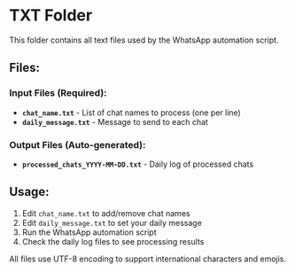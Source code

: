 # TXT Folder

This folder contains all text files used by the WhatsApp automation script.

## Files:

### Input Files (Required):
- **`chat_name.txt`** - List of chat names to process (one per line)
- **`daily_message.txt`** - Message to send to each chat

### Output Files (Auto-generated):
- **`processed_chats_YYYY-MM-DD.txt`** - Daily log of processed chats

## Usage:
1. Edit `chat_name.txt` to add/remove chat names
2. Edit `daily_message.txt` to set your daily message
3. Run the WhatsApp automation script
4. Check the daily log files to see processing results

All files use UTF-8 encoding to support international characters and emojis.